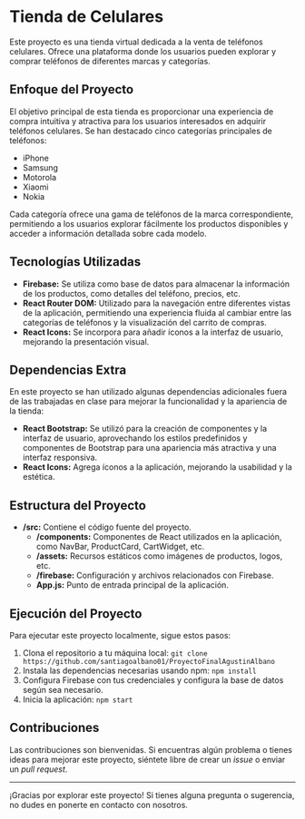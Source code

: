 # Tienda de Celulares

Este proyecto es una tienda virtual dedicada a la venta de teléfonos celulares. Ofrece una plataforma donde los usuarios pueden explorar y comprar teléfonos de diferentes marcas y categorías.

## Enfoque del Proyecto

El objetivo principal de esta tienda es proporcionar una experiencia de compra intuitiva y atractiva para los usuarios interesados en adquirir teléfonos celulares. Se han destacado cinco categorías principales de teléfonos:

- iPhone
- Samsung
- Motorola
- Xiaomi
- Nokia

Cada categoría ofrece una gama de teléfonos de la marca correspondiente, permitiendo a los usuarios explorar fácilmente los productos disponibles y acceder a información detallada sobre cada modelo.

## Tecnologías Utilizadas

- **Firebase:** Se utiliza como base de datos para almacenar la información de los productos, como detalles del teléfono, precios, etc.
- **React Router DOM:** Utilizado para la navegación entre diferentes vistas de la aplicación, permitiendo una experiencia fluida al cambiar entre las categorías de teléfonos y la visualización del carrito de compras.
- **React Icons:** Se incorpora para añadir íconos a la interfaz de usuario, mejorando la presentación visual.

## Dependencias Extra

En este proyecto se han utilizado algunas dependencias adicionales fuera de las trabajadas en clase para mejorar la funcionalidad y la apariencia de la tienda:

- **React Bootstrap:** Se utilizó para la creación de componentes y la interfaz de usuario, aprovechando los estilos predefinidos y componentes de Bootstrap para una apariencia más atractiva y una interfaz responsiva.
- **React Icons:** Agrega íconos a la aplicación, mejorando la usabilidad y la estética.

## Estructura del Proyecto

- **/src:** Contiene el código fuente del proyecto.
  - **/components:** Componentes de React utilizados en la aplicación, como NavBar, ProductCard, CartWidget, etc.
  - **/assets:** Recursos estáticos como imágenes de productos, logos, etc.
  - **/firebase:** Configuración y archivos relacionados con Firebase.
  - **App.js:** Punto de entrada principal de la aplicación.

## Ejecución del Proyecto

Para ejecutar este proyecto localmente, sigue estos pasos:

1. Clona el repositorio a tu máquina local: `git clone https://github.com/santiagoalbano01/ProyectoFinalAgustinAlbano`
2. Instala las dependencias necesarias usando npm: `npm install`
3. Configura Firebase con tus credenciales y configura la base de datos según sea necesario.
4. Inicia la aplicación: `npm start`

## Contribuciones

Las contribuciones son bienvenidas. Si encuentras algún problema o tienes ideas para mejorar este proyecto, siéntete libre de crear un *issue* o enviar un *pull request*.

---

¡Gracias por explorar este proyecto! Si tienes alguna pregunta o sugerencia, no dudes en ponerte en contacto con nosotros.
